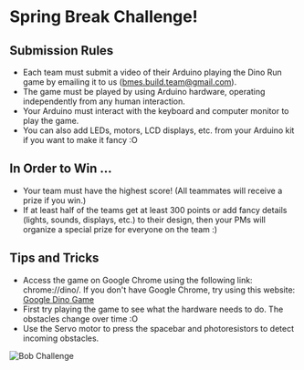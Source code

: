 # Spring Break Challenge!

## Submission Rules

* Each team must submit a video of their Arduino playing the Dino Run game by emailing it to us (bmes.build.team@gmail.com).
* The game must be played by using Arduino hardware, operating independently from any human interaction.
* Your Arduino must interact with the keyboard and computer monitor to play the game.
* You can also add LEDs, motors, LCD displays, etc. from your Arduino kit if you want to make it fancy :O

## In Order to Win ...

* Your team must have the highest score! (All teammates will receive a prize if you win.)
* If at least half of the teams get at least 300 points or add fancy details (lights, sounds, displays, etc.) to their design, then your PMs will organize a special prize for everyone on the team :)

## Tips and Tricks

* Access the game on Google Chrome using the following link: chrome://dino/. If you don't have Google Chrome, try using this website: [Google Dino Game](https://trex-runner.com/)
* First try playing the game to see what the hardware needs to do. The obstacles change over time :O
* Use the Servo motor to press the spacebar and photoresistors to detect incoming obstacles.

![Bob Challenge](https://bmesbuildteamucla.github.io/spring-break/InkedBob-the-builder-06-1140x760_LI.jpg)
